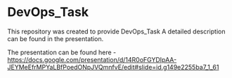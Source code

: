 # DevOps_Task
This repository was created to provide DevOps_Task
A detailed description can be found in the presentation. 

The presentation can be found here - https://docs.google.com/presentation/d/14R0oFGYDIpAA-JEYMeEfrMPYaLBfPoedONpJVQmnfvE/edit#slide=id.g149e2255ba7_1_61
